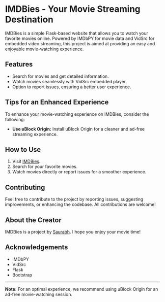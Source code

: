 # IMDBies - Your Movie Streaming Destination

IMDBies is a simple Flask-based website that allows you to watch your favorite movies online. Powered by IMDbPY for movie data and VidSrc for embedded video streaming, this project is aimed at providing an easy and enjoyable movie-watching experience.

## Features

- Search for movies and get detailed information.
- Watch movies seamlessly with VidSrc embedded player.
- Option to report issues, ensuring a better user experience.

## Tips for an Enhanced Experience

To enhance your movie-watching experience on IMDBies, consider the following:

- **Use uBlock Origin:** Install uBlock Origin for a cleaner and ad-free streaming experience.

## How to Use

1. Visit [IMDBies](https://imdbies.onrender.com).
2. Search for your favorite movies.
3. Watch movies directly or report issues for a smoother experience.

## Contributing

Feel free to contribute to the project by reporting issues, suggesting improvements, or enhancing the codebase. All contributions are welcome!

## About the Creator

IMDBies is a project by [Saurabh](https://linkedin.com/in/thesupersaurabh). I hope you enjoy your movie time!



## Acknowledgements

- IMDbPY
- VidSrc
- Flask
- Bootstrap

---

**Note:** For an optimal experience, we recommend using uBlock Origin for an ad-free movie-watching session.
